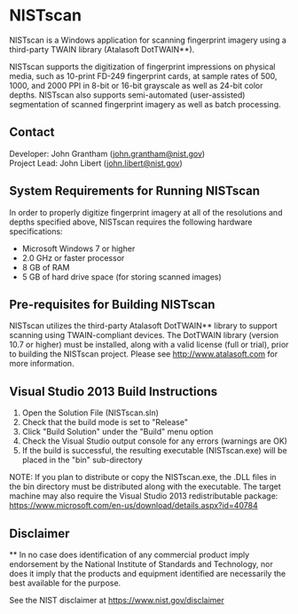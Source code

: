 # NISTscan

NISTscan is a Windows application for scanning fingerprint imagery using a third-party TWAIN library (Atalasoft DotTWAIN**). 

NISTscan supports the digitization of fingerprint impressions on physical media, such as 10-print FD-249 fingerprint cards, at sample rates of 500, 1000, and 2000 PPI in 8-bit or 16-bit grayscale as well as 24-bit color depths. NISTscan also supports semi-automated (user-assisted) segmentation of scanned fingerprint imagery as well as batch processing.


## Contact
Developer:    John Grantham (john.grantham@nist.gov)  
Project Lead: John Libert (john.libert@nist.gov)


## System Requirements for Running NISTscan

In order to properly digitize fingerprint imagery at all of the resolutions and depths specified above, NISTscan requires the following hardware specifications:

* Microsoft Windows 7 or higher
* 2.0 GHz or faster processor
* 8 GB of RAM
* 5 GB of hard drive space (for storing scanned images)


## Pre-requisites for Building NISTscan

NISTscan utilizes the third-party Atalasoft DotTWAIN** library to support scanning using TWAIN-compliant devices. The DotTWAIN library (version 10.7 or higher) must be installed, along with a valid license (full or trial), prior to building the NISTscan project. Please see http://www.atalasoft.com for more information. 


## Visual Studio 2013 Build Instructions

1. Open the Solution File (NISTscan.sln)
2. Check that the build mode is set to "Release"
3. Click "Build Solution" under the "Build" menu option
4. Check the Visual Studio output console for any errors (warnings are OK)
5. If the build is successful, the resulting executable (NISTscan.exe) will be placed in the "bin" sub-directory

NOTE: If you plan to distribute or copy the NISTscan.exe, the .DLL files in the bin directory must be distributed along with the executable. The target machine may also require the Visual Studio 2013 redistributable package: https://www.microsoft.com/en-us/download/details.aspx?id=40784


## Disclaimer

** In no case does identification of any commercial product imply endorsement by the National Institute of Standards and Technology, nor does it imply that the products and equipment identified are necessarily the best available for the purpose.

See the NIST disclaimer at https://www.nist.gov/disclaimer
